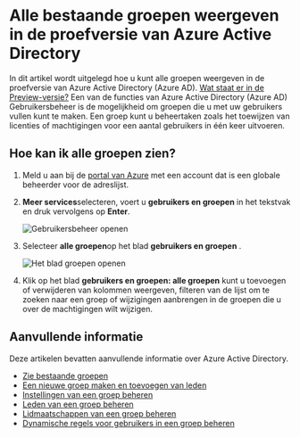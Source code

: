 <properties
    pageTitle="Alle bestaande groepen weergeven in de proefversie van Azure Active Directory | Microsoft Azure"
    description="Het weergeven van de groepen die al zijn gemaakt in de proefversie van Azure Active Directory."
    services="active-directory"
    documentationCenter=""
    authors="curtand"
    manager="femila"
    editor=""/>

<tags
    ms.service="active-directory"
    ms.workload="identity"
    ms.tgt_pltfrm="na"
    ms.devlang="na"
    ms.topic="article"
    ms.date="09/12/2016"
    ms.author="curtand"/>


# <a name="view-all-existing-groups-in-azure-active-directory-preview"></a>Alle bestaande groepen weergeven in de proefversie van Azure Active Directory

In dit artikel wordt uitgelegd hoe u kunt alle groepen weergeven in de proefversie van Azure Active Directory (Azure AD). [Wat staat er in de Preview-versie?](active-directory-preview-explainer.md) Een van de functies van Azure Active Directory (Azure AD) Gebruikersbeheer is de mogelijkheid om groepen die u met uw gebruikers vullen kunt te maken. Een groep kunt u beheertaken zoals het toewijzen van licenties of machtigingen voor een aantal gebruikers in één keer uitvoeren.

## <a name="how-do-i-see-all-the-groups"></a>Hoe kan ik alle groepen zien?

1.  Meld u aan bij de [portal van Azure](https://portal.azure.com) met een account dat is een globale beheerder voor de adreslijst.

2.  **Meer services**selecteren, voert u **gebruikers en groepen** in het tekstvak en druk vervolgens op **Enter**.

    ![Gebruikersbeheer openen](./media/active-directory-groups-view-azure-portal/search-user-management.png)

3.  Selecteer **alle groepen**op het blad **gebruikers en groepen** .

    ![Het blad groepen openen](./media/active-directory-groups-view-azure-portal/view-groups-blade.png)

4. Klik op het blad **gebruikers en groepen: alle groepen** kunt u toevoegen of verwijderen van kolommen weergeven, filteren van de lijst om te zoeken naar een groep of wijzigingen aanbrengen in de groepen die u over de machtigingen wilt wijzigen.

## <a name="additional-information"></a>Aanvullende informatie

Deze artikelen bevatten aanvullende informatie over Azure Active Directory.

* [Zie bestaande groepen](active-directory-groups-view-azure-portal.md)
* [Een nieuwe groep maken en toevoegen van leden](active-directory-groups-create-azure-portal.md)
* [Instellingen van een groep beheren](active-directory-groups-settings-azure-portal.md)
* [Leden van een groep beheren](active-directory-groups-members-azure-portal.md)
* [Lidmaatschappen van een groep beheren](active-directory-groups-membership-azure-portal.md)
* [Dynamische regels voor gebruikers in een groep beheren](active-directory-groups-dynamic-membership-azure-portal.md)
